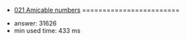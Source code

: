 + [021 Amicable numbers](http://projecteuler.net/problem=21)
========================

- answer: 31626 
- min used time: 433 ms


